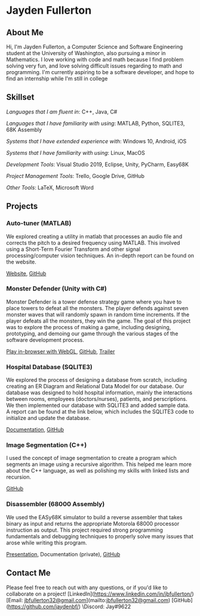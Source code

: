 # Jayden Fullerton

## About Me
Hi, I'm Jayden Fullerton, a Computer Science and Software Engineering student at the University of Washington, also pursuing a minor in Mathematics. I love working with code and math because I find problem solving very fun, and love solving difficult issues regarding to math and programming. I'm currently aspiring to be a software developer, and hope to find an internship while I'm still in college

## Skillset
*Languages that I am fluent in*:
C++, Java, C#

*Languages that I have familiarity with using*:
MATLAB, Python, SQLITE3, 68K Assembly

*Systems that I have extended experience with*:
Windows 10, Android, iOS

*Systems that I have familiarity with using*:
Linux, MacOS

*Development Tools*:
Visual Studio 2019, Eclipse, Unity, PyCharm, Easy68K

*Project Management Tools*:
Trello, Google Drive, GitHub

*Other Tools*:
LaTeX, Microsoft Word

## Projects

### Auto-tuner (MATLAB)
We explored creating a utility in matlab that processes an audio file and corrects the pitch to a desired frequency using MATLAB. This involved using a Short-Term Fourier Transform and other signal processing/computer vision techniques. An in-depth report can be found on the website.

[Website](https://lizzy.wiki/autotuner/), [GitHub](https://github.com/etcadinfinitum/autotuner)

### Monster Defender (Unity with C#)
Monster Defender is a tower defense strategy game where you have to place towers to defeat all the monsters. The player defends against seven monster waves that will randomly spawn in random time increments. If the player defeats all the monsters, they win the game. The goal of this project was to explore the process of making a game, including designing, prototyping, and demoing our game through the various stages of the software development process.

[Play in-browser with WebGL](https://vshaw18.github.io/MonsterDefenderWebGLFinal/), [GitHub](https://github.com/jaydenbf/CSS385_Game), [Trailer](https://www.youtube.com/watch?v=bebYx1-LdKY)

### Hospital Database (SQLITE3)
We explored the process of designing a database from scratch, including creating an ER Diagram and Relational Data Model for our database. Our database was designed to hold hospital information, mainly the interactions between rooms, employees (doctors/nurses), patients, and perscriptions. We then implemented our database with SQLITE3 and added sample data. A report can be found at the link below, which includes the SQLITE3 code to initialize and update the database.

[Documentation](https://github.com/jaydenbf/HospitalDatabase/blob/master/HospitalDatabase.pdf), [GitHub](https://github.com/jaydenbf/HospitalDatabase/)

### Image Segmentation (C++)
I used the concept of image segmentation to create a program which segments an image using a recursive algorithm. This helped me learn more about the C++ language, as well as polishing my skills with linked lists and recursion.

[GitHub](https://github.com/jaydenbf/CSS342-ImageSegmentation)

### Disassembler (68000 Assembly)
We used the EASy68K simulator to build a reverse assembler that takes binary as input and returns the appropriate Motorola 68000 processor instruction as output. This project required strong programming fundamentals and debugging techniques to properly solve many issues that arose while writing this program.

[Presentation](https://www.youtube.com/watch?v=ovDir4fM_DI), Documentation (private), [GitHub](https://github.com/jaydenbf/CSS422)

## Contact Me
Please feel free to reach out with any questions, or if you'd like to collaborate on a project!
\[LinkedIn](https://www.linkedin.com/in/jbfullerton/)
\[Email: jbfullerton32@gmail.com](mailto:jbfullerton32@gmail.com)
\[GitHub](https://github.com/jaydenbf/)
\Discord: Jay#9622
